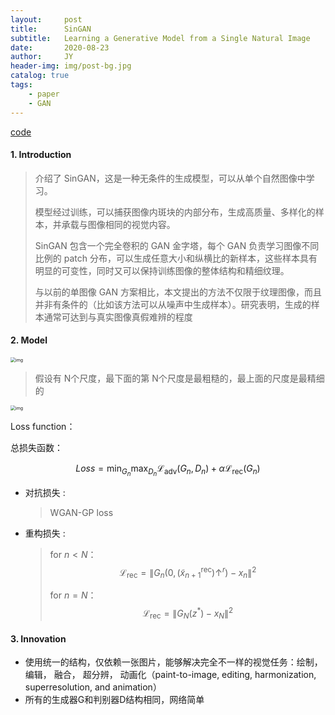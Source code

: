 ```yaml
---
layout:     post
title:      SinGAN
subtitle:   Learning a Generative Model from a Single Natural Image
date:       2020-08-23
author:     JY
header-img: img/post-bg.jpg
catalog: true
tags:
    - paper
    - GAN
---
```




[code](https://github.com/tamarott/SinGAN)

#### 1. Introduction

> 介绍了 SinGAN，这是一种无条件的生成模型，可以从单个自然图像中学习。
>
> 模型经过训练，可以捕获图像内斑块的内部分布，生成高质量、多样化的样本，并承载与图像相同的视觉内容。
>
> SinGAN 包含一个完全卷积的 GAN 金字塔，每个 GAN 负责学习图像不同比例的 patch 分布，可以生成任意大小和纵横比的新样本，这些样本具有明显的可变性，同时又可以保持训练图像的整体结构和精细纹理。 
>
> 与以前的单图像 GAN 方案相比，本文提出的方法不仅限于纹理图像，而且并非有条件的（比如该方法可以从噪声中生成样本）。研究表明，生成的样本通常可达到与真实图像真假难辨的程度



#### 2. Model 

<img src="https://github.com/ZJU-CVs/zju-cvs.github.io/raw/master/img/picture/SinGAN.png" alt="img" style="zoom:50%;" />

> 假设有 N个尺度，最下面的第 N个尺度是最粗糙的，最上面的尺度是最精细的

<img src="https://github.com/ZJU-CVs/zju-cvs.github.io/raw/master/img/picture/SinGAN1.png" alt="img" style="zoom:50%;" />

Loss function：

总损失函数：

$$
Loss=\min _{G_{n}} \max _{D_{n}} \mathcal{L}_{\mathrm{adv}}\left(G_{n}, D_{n}\right)+\alpha \mathcal{L}_{\mathrm{rec}}\left(G_{n}\right)
$$


- 对抗损失 :

  > WGAN-GP loss

  

- 重构损失 : 

  > for $n<N$： 
  > $$
  > \mathcal{L}_{\mathrm{rec}}=\left\|G_{n}\left(0,\left(\tilde{x}_{n+1}^{\mathrm{rec}}\right) \uparrow^{r}\right)-x_{n}\right\|^{2}
  > $$
  > 
  >
  > for $n=N$：
  > $$
  > \mathcal{L}_{\mathrm{rec}}=\left\|G_{N}\left(z^{*}\right)-x_{N}\right\|^{2}
  > $$
  > 



#### 3. Innovation

- 使用统一的结构，仅依赖一张图片，能够解决完全不一样的视觉任务：绘制，编辑， 融合， 超分辨， 动画化（paint-to-image, editing, harmonization, superresolution, and animation）
- 所有的生成器G和判别器D结构相同，网络简单